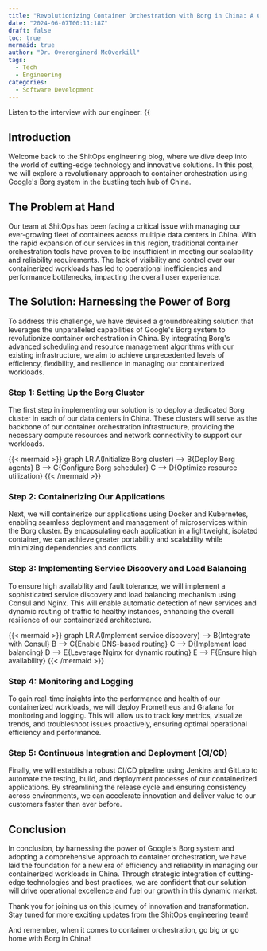 ```yaml
---
title: "Revolutionizing Container Orchestration with Borg in China: A Case Study"
date: "2024-06-07T00:11:18Z"
draft: false
toc: true
mermaid: true
author: "Dr. Overenginerd McOverkill"
tags:
  - Tech
  - Engineering
categories:
  - Software Development
---
```


Listen to the interview with our engineer: {{<audio src="https://s3.chaops.de/shitops/podcasts/revolutionizing-container-orchestration-with-borg-in-china.mp3" class="audio">}}

## Introduction

Welcome back to the ShitOps engineering blog, where we dive deep into the world of cutting-edge technology and innovative solutions. In this post, we will explore a revolutionary approach to container orchestration using Google's Borg system in the bustling tech hub of China.

## The Problem at Hand

Our team at ShitOps has been facing a critical issue with managing our ever-growing fleet of containers across multiple data centers in China. With the rapid expansion of our services in this region, traditional container orchestration tools have proven to be insufficient in meeting our scalability and reliability requirements. The lack of visibility and control over our containerized workloads has led to operational inefficiencies and performance bottlenecks, impacting the overall user experience.

## The Solution: Harnessing the Power of Borg

To address this challenge, we have devised a groundbreaking solution that leverages the unparalleled capabilities of Google's Borg system to revolutionize container orchestration in China. By integrating Borg's advanced scheduling and resource management algorithms with our existing infrastructure, we aim to achieve unprecedented levels of efficiency, flexibility, and resilience in managing our containerized workloads.

### Step 1: Setting Up the Borg Cluster

The first step in implementing our solution is to deploy a dedicated Borg cluster in each of our data centers in China. These clusters will serve as the backbone of our container orchestration infrastructure, providing the necessary compute resources and network connectivity to support our workloads.

{{< mermaid >}}
graph LR
A(Initialize Borg cluster) --> B{Deploy Borg agents}
B --> C{Configure Borg scheduler}
C --> D{Optimize resource utilization}
{{< /mermaid >}}

### Step 2: Containerizing Our Applications

Next, we will containerize our applications using Docker and Kubernetes, enabling seamless deployment and management of microservices within the Borg cluster. By encapsulating each application in a lightweight, isolated container, we can achieve greater portability and scalability while minimizing dependencies and conflicts.

### Step 3: Implementing Service Discovery and Load Balancing

To ensure high availability and fault tolerance, we will implement a sophisticated service discovery and load balancing mechanism using Consul and Nginx. This will enable automatic detection of new services and dynamic routing of traffic to healthy instances, enhancing the overall resilience of our containerized architecture.

{{< mermaid >}}
graph LR
A(Implement service discovery) --> B{Integrate with Consul}
B --> C{Enable DNS-based routing}
C --> D{Implement load balancing}
D --> E{Leverage Nginx for dynamic routing}
E --> F{Ensure high availability}
{{< /mermaid >}}

### Step 4: Monitoring and Logging

To gain real-time insights into the performance and health of our containerized workloads, we will deploy Prometheus and Grafana for monitoring and logging. This will allow us to track key metrics, visualize trends, and troubleshoot issues proactively, ensuring optimal operational efficiency and performance.

### Step 5: Continuous Integration and Deployment (CI/CD)

Finally, we will establish a robust CI/CD pipeline using Jenkins and GitLab to automate the testing, build, and deployment processes of our containerized applications. By streamlining the release cycle and ensuring consistency across environments, we can accelerate innovation and deliver value to our customers faster than ever before.

## Conclusion

In conclusion, by harnessing the power of Google's Borg system and adopting a comprehensive approach to container orchestration, we have laid the foundation for a new era of efficiency and reliability in managing our containerized workloads in China. Through strategic integration of cutting-edge technologies and best practices, we are confident that our solution will drive operational excellence and fuel our growth in this dynamic market.

Thank you for joining us on this journey of innovation and transformation. Stay tuned for more exciting updates from the ShitOps engineering team!

And remember, when it comes to container orchestration, go big or go home with Borg in China!